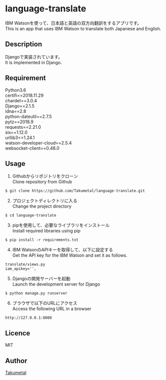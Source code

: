 language-translate
====

IBM Watsonを使って、日本語と英語の双方向翻訳をするアプリです。  
This is an app that uses IBM Watson to translate both Japanese and English.

## Description
Djangoで実装されています。  
It is implemented in Django.

## Requirement
Python3.6  
certifi==2018.11.29  
chardet==3.0.4  
Django==2.1.5  
idna==2.8  
python-dateutil==2.7.5  
pytz==2018.9  
requests==2.21.0  
six==1.12.0  
urllib3==1.24.1  
watson-developer-cloud==2.5.4  
websocket-client==0.48.0  

## Usage
1. Githubからリポジトリをクローン  
Clone repository from Github
```
$ git clone https://github.com/Takumetal/language-translate.git
```
2. プロジェクトディレクトリに入る  
Change the project directory
```
$ cd language-translate
```
3. pipを使用して、必要なライブラリをインストール  
Install required libraries using pip
```
$ pip install -r requirements.txt 
```
4. IBM WatsonのAPIキーを取得して、以下に設定する  
Get the API key for the IBM Watson and set it as follows.
```
translate/views.py
iam_apikey='',
```
5. Djangoの開発サーバーを起動  
Launch the development server for Django
```
$ python manage.py runserver
```
6. ブラウザで以下のURLにアクセス  
Access the following URL in a browser
```
http://127.0.0.1:8000
```

## Licence
MIT

## Author
[Takumetal](https://github.com/Takumetal)
